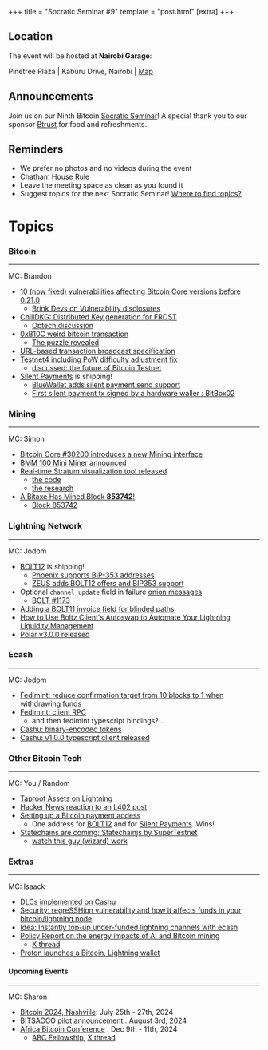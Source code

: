 +++
title = "Socratic Seminar #9"
template = "post.html"
[extra]
+++

## Location

The event will be hosted at **Nairobi Garage**:

Pinetree Plaza | Kaburu Drive, Nairobi | [Map](https://maps.app.goo.gl/Vi8kuEQZVwTUfNBHA)

## Announcements

Join us on our Ninth Bitcoin [Socratic Seminar](/about)! A special thank you to our
sponsor [Btrust](http://btrust.tech/) for food and refreshments.

## Reminders

- We prefer no photos and no videos during the event
- [Chatham House Rule](https://www.chathamhouse.org/about-us/chatham-house-rule)
- Leave the meeting space as clean as you found it
- Suggest topics for the next Socratic Seminar! [Where to find topics?](/about/find-topics)

# Topics

### Bitcoin

---

MC: Brandon

- [10 (now fixed) vulnerabilities affecting Bitcoin Core versions before 0.21.0](https://bitcoinops.org/en/newsletters/2024/07/05/)
  - [Brink Devs on Vulnerability disclosures](https://brink.dev/podcast/4-bitcoin-core-pre-21-disclosures/)
- [ChillDKG: Distributed Key generation for FROST](https://github.com/BlockstreamResearch/bip-frost-dkg)
  - [Optech discussion](https://bitcoinops.org/en/newsletters/2024/07/19/)
- [0xB10C weird bitcoin transaction](https://stacker.news/items/593226)
  - [The puzzle revealed](https://stacker.news/items/600187?s=09)
- [URL-based transaction broadcast specification](https://pushtx.org/#url-protocol-spec)
- [Testnet4 including PoW difficulty adjustment fix](https://bitcoincore.reviews/29775)
  - [discussed: the future of Bitcoin Testnet](https://groups.google.com/g/bitcoindev/c/9bL00vRj7OU)
- [Silent Payments](https://silentpayments.xyz) is shipping!
  - [BlueWallet adds silent payment send support](https://github.com/BlueWallet/BlueWallet/releases/tag/v6.6.7)
  - [First silent payment tx signed by a hardware waller : BitBox02](https://x.com/BitBoxSwiss/status/1816103516059971874)

### Mining

---

MC: Simon

- [Bitcoin Core #30200 introduces a new Mining interface](https://github.com/bitcoin/bitcoin/pull/30200)
- [BMM 100 Mini Miner announced](https://braiins.com/hardware/bmm-100-mini-miner)
- [Real-time Stratum visualization tool released](https://stratum.work)
  - [the code](https://github.com/bboerst/stratum-work)
  - [the research](https://primal.net/e/note1qckcs4y67eyaawad96j7mxevucgygsfwxg42cvlrs22mxptrg05qtv0jz3)
- [A Bitaxe Has Mined Block **853742**!](https://www.nobsbitcoin.com/a-bitaxe-has-found-a-block/)
  - [Block 853742](https://mempool.space/block/00000000000000000000f0235e50becc0b3bc91231e236f67736d64b1813704b)

### Lightning Network

---

MC: Jodom

- [BOLT12](https://bolt12.org/) is shipping!
  - [Phoenix supports BIP-353 addresses](https://x.com/PhoenixWallet/status/1811442125801705638?t=mkVXcPKJoYQqPe-wlEgjow&s=19)
  - [ZEUS adds BOLT12 offers and BIP353 support](https://github.com/ZeusLN/zeus/releases/tag/v0.8.5)
- Optional `channel_update` field in failure [onion messages](https://bitcoinops.org/en/topics/onion-messages/)
  - [BOLT #1173](https://github.com/lightning/bolts/pull/1173)
- [Adding a BOLT11 invoice field for blinded paths](https://bitcoinops.org/en/newsletters/2024/07/05/#adding-a-bolt11-invoice-field-for-blinded-paths)
- [How to Use Boltz Client's Autoswap to Automate Your Lightning Liquidity Management](https://blog.boltz.exchange/p/guide-how-to-use-boltz-clients-autoswap)
- [Polar v3.0.0 released](https://x.com/lightningpolar/status/1815785643332563435)

### Ecash

---

MC: Jodom

- [Fedimint: reduce confirmation target from 10 blocks to 1 when withdrawing funds](https://github.com/fedimint/fedimint/issues/5498)
- [Fedimint: client RPC](https://github.com/fedimint/fedimint/pull/5475)
  - and then fedimint typescript bindings?...
- [Cashu: binary-encoded tokens](https://x.com/CashuBTC/status/1811355401411084307?t=-O8Aw4IeoEuu48p4ndRXAw&s=19)
- [Cashu: v1.0.0 typescript client released](https://github.com/cashubtc/cashu-ts/releases/tag/v1.0.0)

### Other Bitcoin Tech

---

MC: You / Random

- [Taproot Assets on Lightning](https://x.com/lightning/status/1815768786752164213)
- [Hacker News reaction to an L402 post](https://news.ycombinator.com/item?id=40971766)
- [Setting up a Bitcoin payment addess](https://sethforprivacy.com/guides/setting-up-a-bitcoin-username/)
  - One address for [BOLT12](https://bolt12.org/) and for [Silent Payments](https://silentpayments.xyz). Wins!
- [Statechains are coming: Statechainjs by SuperTestnet](https://x.com/super_testnet/status/1815792914812862609)
  - [watch this guy (wizard) work](https://supertestnet.org)

### Extras

---

MC: Isaack

- [DLCs implemented on Cashu](https://x.com/callebtc/status/1811678845864411588?t=whdv1O-pMniUONOPqsiDVw&s=19)
- [Security: regreSSHion vulnerability and how it affects funds in your bitcoin/lightning node](https://ubuntu.com/security/CVE-2024-6387)
- [Idea: Instantly top-up under-funded lightning channels with ecash](https://primal.net/e/nevent1qqsdws9tytu94h6rgkzm2ssca6q3t33ms9cd3mfmmv6p0yez0snzj5gzypgdjn7zmpvqc6ptqud9gtutrcc6yq9s2z96h9dr80hss4wl9qwkxz0g9vp)
- [Policy Report on the energy impacts of AI and Bitcoin mining](https://www.btcpolicy.org/articles/the-locust-and-the-dung-beetle-energy-impacts-of-bitcoin-ai)
  - [X thread](https://x.com/jyn_urso/status/1815903673609834857)
- [Proton launches a Bitcoin, Lightning wallet](https://proton.me/blog/proton-wallet-launch)

#### Upcoming Events

---

MC: Sharon

- [Bitcoin 2024, Nashville](https://b.tc/conference/2024): July 25th - 27th, 2024
- [BITSACCO pilot announcement](https://bitsacco.com) : August 3rd, 2024
- [Africa Bitcoin Conference](https://afrobitcoin.org) : Dec 9th - 11th, 2024
  - [ABC Fellowship](https://afrobitcoin.org/afro-bitcoin-fellowship/), [X thread](https://x.com/AfroBitcoinOrg/status/1816223783574741450)
